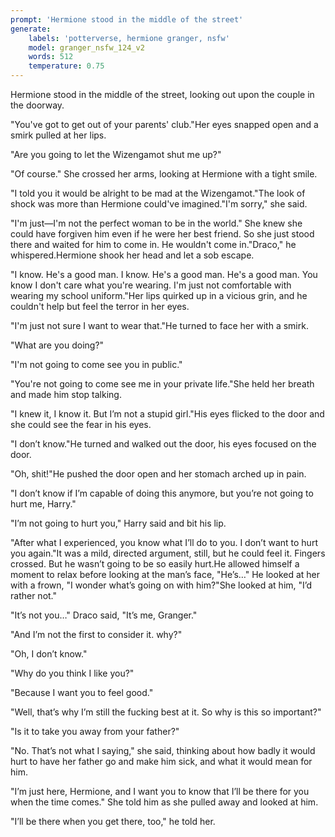 ```yaml
---
prompt: 'Hermione stood in the middle of the street'
generate:
	labels: 'potterverse, hermione granger, nsfw'
	model: granger_nsfw_124_v2
	words: 512
	temperature: 0.75
---
```


Hermione stood in the middle of the street, looking out upon the couple in the doorway.

"You've got to get out of your parents' club."Her eyes snapped open and a smirk pulled at her lips.

"Are you going to let the Wizengamot shut me up?"

"Of course." She crossed her arms, looking at Hermione with a tight smile.

"I told you it would be alright to be mad at the Wizengamot."The look of shock was more than Hermione could've imagined."I'm sorry," she said.

"I'm just—I'm not the perfect woman to be in the world." She knew she could have forgiven him even if he were her best friend. So she just stood there and waited for him to come in. He wouldn't come in."Draco," he whispered.Hermione shook her head and let a sob escape.

"I know. He's a good man. I know. He's a good man. He's a good man. You know I don't care what you're wearing. I'm just not comfortable with wearing my school uniform."Her lips quirked up in a vicious grin, and he couldn't help but feel the terror in her eyes.

"I'm just not sure I want to wear that."He turned to face her with a smirk.

"What are you doing?"

"I'm not going to come see you in public."

"You're not going to come see me in your private life."She held her breath and made him stop talking.

"I knew it, I know it. But I’m not a stupid girl."His eyes flicked to the door and she could see the fear in his eyes.

"I don’t know."He turned and walked out the door, his eyes focused on the door.

"Oh, shit!"He pushed the door open and her stomach arched up in pain.

"I don’t know if I’m capable of doing this anymore, but you’re not going to hurt me, Harry."

"I’m not going to hurt you," Harry said and bit his lip.

"After what I experienced, you know what I’ll do to you. I don’t want to hurt you again."It was a mild, directed argument, still, but he could feel it. Fingers crossed. But he wasn’t going to be so easily hurt.He allowed himself a moment to relax before looking at the man’s face, "He’s…" He looked at her with a frown, "I wonder what’s going on with him?"She looked at him, "I’d rather not."

"It’s not you…" Draco said, "It’s me, Granger."

"And I’m not the first to consider it. why?"

"Oh, I don’t know."

"Why do you think I like you?"

"Because I want you to feel good."

"Well, that’s why I’m still the fucking best at it. So why is this so important?"

"Is it to take you away from your father?"

"No. That’s not what I saying," she said, thinking about how badly it would hurt to have her father go and make him sick, and what it would mean for him.

"I’m just here, Hermione, and I want you to know that I’ll be there for you when the time comes." She told him as she pulled away and looked at him.

"I’ll be there when you get there, too," he told her.